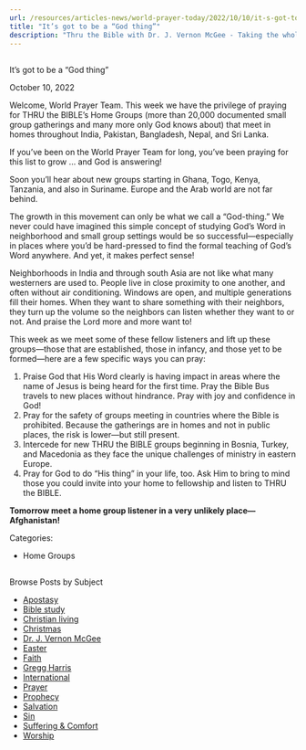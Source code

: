 ```yaml
---
url: /resources/articles-news/world-prayer-today/2022/10/10/it-s-got-to-be-a-god-thing
title: "It’s got to be a “God thing”"
description: "Thru the Bible with Dr. J. Vernon McGee - Taking the whole Word to the whole world"
---
```







## 
 It’s got to be a “God thing”


October 10, 2022
![]()




Welcome, World Prayer Team. This week we have the privilege of praying for THRU the BIBLE’s Home Groups (more than 20,000 documented small group gatherings and many more only God knows about) that meet in homes throughout India, Pakistan, Bangladesh,
 Nepal, and Sri Lanka. 

If you’ve been on the World Prayer Team for long, you’ve been praying for this list to grow … and God is answering!

Soon you’ll hear about new groups starting in Ghana, Togo, Kenya, Tanzania, and also in Suriname. Europe and the Arab world are not far behind.

The growth in this movement can only be what we call a “God-thing.” We never could have imagined this simple concept of studying God’s Word in neighborhood and small group settings would be so successful—especially in places where
 you’d be hard-pressed to find the formal teaching of God’s Word anywhere. And yet, it makes perfect sense! 

Neighborhoods in India and through south Asia are not like what many westerners are used to. People live in close proximity to one another, and often without air conditioning. Windows are open, and multiple generations fill their homes. When they want
 to share something with their neighbors, they turn up the volume so the neighbors can listen whether they want to or not. And praise the Lord more and more want to!

This week as we meet some of these fellow listeners and lift up these groups—those that are established, those in infancy, and those yet to be formed—here are a few specific ways you can pray: 

1. Praise God that His Word clearly is having impact in areas where the name of Jesus is being heard for the first time. Pray the Bible Bus travels to new places without hindrance. Pray with joy and confidence in God!
2. Pray for the safety of groups meeting in countries where the Bible is prohibited. Because the gatherings are in homes and not in public places, the risk is lower—but still present.
3. Intercede for new THRU the BIBLE groups beginning in Bosnia, Turkey, and Macedonia as they face the unique challenges of ministry in eastern Europe.
4. Pray for God to do “His thing” in your life, too. Ask Him to bring to mind those you could invite into your home to fellowship and listen to THRU the BIBLE.

**Tomorrow meet a home group listener in a very unlikely place—Afghanistan!**




Categories: 


* Home Groups









## 
 Browse Posts by Subject


* [Apostasy](/resources/articles-news/-in-tags/tags/Apostasy)
* [Bible study](/resources/articles-news/-in-tags/tags/Bible-study)
* [Christian living](/resources/articles-news/-in-tags/tags/Christian-living)
* [Christmas](/resources/articles-news/-in-tags/tags/Christmas)
* [Dr. J. Vernon McGee](/resources/articles-news/-in-tags/tags/Dr-J-Vernon-McGee)
* [Easter](/resources/articles-news/-in-tags/tags/easter)
* [Faith](/resources/articles-news/-in-tags/tags/Faith)
* [Gregg Harris](/resources/articles-news/-in-tags/tags/Gregg-Harris)
* [International](/resources/articles-news/-in-tags/tags/International)
* [Prayer](/resources/articles-news/-in-tags/tags/prayer)
* [Prophecy](/resources/articles-news/-in-tags/tags/Prophecy)
* [Salvation](/resources/articles-news/-in-tags/tags/Salvation)
* [Sin](/resources/articles-news/-in-tags/tags/sin)
* [Suffering & Comfort](/resources/articles-news/-in-tags/tags/Suffering-Comfort)
* [Worship](/resources/articles-news/-in-tags/tags/worship)






